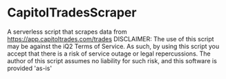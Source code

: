 # CapitolTradesScraper
A serverless script that scrapes data from https://app.capitoltrades.com/trades
DISCLAIMER: The use of this script may be against the iQ2 Terms of Service. As such, by using this script you accept that there is a risk of service outage or legal repercussions. The author of this script assumes no liability for such risk, and this software is provided 'as-is' 
